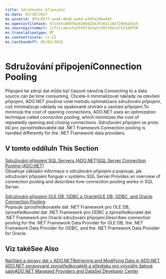 ```yaml
---
title: Sdružování připojení
ms.date: 03/30/2017
ms.assetid: 955c057f-aea8-4ba8-aa6d-e3dfa18ba8d5
ms.openlocfilehash: 47143e1d08f6a910b82b435303c164729b6ad3a5
ms.sourcegitcommit: 11f11ca6cefe555972b3a5c99729d1a7523d8f50
ms.translationtype: MT
ms.contentlocale: cs-CZ
ms.lasthandoff: 05/03/2018
---
```

# <a name="connection-pooling"></a><span data-ttu-id="f2bc8-102">Sdružování připojení</span><span class="sxs-lookup"><span data-stu-id="f2bc8-102">Connection Pooling</span></span>
<span data-ttu-id="f2bc8-103">Připojení ke zdroji dat může být časově náročná.</span><span class="sxs-lookup"><span data-stu-id="f2bc8-103">Connecting to a data source can be time consuming.</span></span> <span data-ttu-id="f2bc8-104">Chcete-li minimalizovat náklady na otevření připojení, ADO.NET používá volat metodu optimalizace *sdružování připojení*, což minimalizuje náklady na opakovaně otvírání a zavírání připojení.</span><span class="sxs-lookup"><span data-stu-id="f2bc8-104">To minimize the cost of opening connections, ADO.NET uses an optimization technique called *connection pooling*, which minimizes the cost of repeatedly opening and closing connections.</span></span> <span data-ttu-id="f2bc8-105">Sdružování připojení se proto liší pro zprostředkovatele dat .NET Framework.</span><span class="sxs-lookup"><span data-stu-id="f2bc8-105">Connection pooling is handled differently for the .NET Framework data providers.</span></span>  
  
## <a name="in-this-section"></a><span data-ttu-id="f2bc8-106">V tomto oddílu</span><span class="sxs-lookup"><span data-stu-id="f2bc8-106">In This Section</span></span>  
 [<span data-ttu-id="f2bc8-107">Sdružování připojení SQL Serveru (ADO.NET)</span><span class="sxs-lookup"><span data-stu-id="f2bc8-107">SQL Server Connection Pooling (ADO.NET)</span></span>](../../../../docs/framework/data/adonet/sql-server-connection-pooling.md)  
 <span data-ttu-id="f2bc8-108">Obsahuje základní informace o sdružování připojení a popisuje, jak sdružování připojení funguje v systému SQL Server.</span><span class="sxs-lookup"><span data-stu-id="f2bc8-108">Provides an overview of connection pooling and describes how connection pooling works in SQL Server.</span></span>  
  
 [<span data-ttu-id="f2bc8-109">Sdružování připojení OLE DB, ODBC a Oracle</span><span class="sxs-lookup"><span data-stu-id="f2bc8-109">OLE DB, ODBC, and Oracle Connection Pooling</span></span>](../../../../docs/framework/data/adonet/ole-db-odbc-and-oracle-connection-pooling.md)  
 <span data-ttu-id="f2bc8-110">Popisuje zprostředkovatele dat .NET Framework pro OLE DB, zprostředkovatel dat .NET Framework pro ODBC a zprostředkovatel dat .NET Framework pro Oracle sdružování připojení.</span><span class="sxs-lookup"><span data-stu-id="f2bc8-110">Describes connection pooling for the .NET Framework Data Provider for OLE DB, the .NET Framework Data Provider for ODBC, and the .NET Framework Data Provider for Oracle.</span></span>  
  
## <a name="see-also"></a><span data-ttu-id="f2bc8-111">Viz také</span><span class="sxs-lookup"><span data-stu-id="f2bc8-111">See Also</span></span>  
 [<span data-ttu-id="f2bc8-112">Načítání a úpravy dat v ADO.NET</span><span class="sxs-lookup"><span data-stu-id="f2bc8-112">Retrieving and Modifying Data in ADO.NET</span></span>](../../../../docs/framework/data/adonet/retrieving-and-modifying-data.md)  
 [<span data-ttu-id="f2bc8-113">ADO.NET spravované zprostředkovatelé a středisku pro vývojáře datové sady</span><span class="sxs-lookup"><span data-stu-id="f2bc8-113">ADO.NET Managed Providers and DataSet Developer Center</span></span>](http://go.microsoft.com/fwlink/?LinkId=217917)
